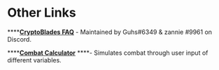 # Other Links

\*\*\*\*[**CryptoBlades FAQ**](https://www.cryptoblades-faq.com/index.html) - Maintained by Guhs\#6349 & zannie \#9961 on Discord.

\*\*\*\*[**Combat Calculator**](https://wax-dapps.site/crypto-blades/combat) ****- Simulates combat through user input of different variables.

